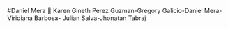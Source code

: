 #Daniel Mera :ghost:
Karen Gineth Perez Guzman-Gregory Galicio-Daniel Mera-Viridiana Barbosa- Julian Salva-Jhonatan Tabraj 
